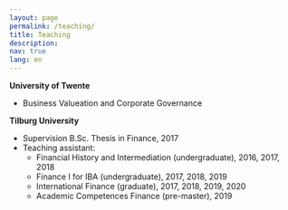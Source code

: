 ```yaml
---
layout: page
permalink: /teaching/
title: Teaching
description: 
nav: true
lang: en
---
```


**University of Twente**
- Business Valueation and Corporate Governance

**Tilburg University**
* Supervision B.Sc. Thesis in Finance, 2017 
* Teaching assistant: 
    - Financial History and Intermediation (undergraduate), 2016, 2017, 2018 
    - Finance I for IBA (undergraduate), 2017, 2018, 2019
    - International Finance (graduate), 2017, 2018, 2019, 2020
    - Academic Competences Finance (pre-master), 2019


